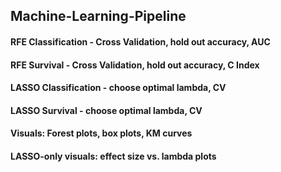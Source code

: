 ## Machine-Learning-Pipeline

#### RFE Classification - Cross Validation, hold out accuracy, AUC

#### RFE Survival - Cross Validation, hold out accuracy, C Index

#### LASSO Classification - choose optimal lambda, CV

#### LASSO Survival  - choose optimal lambda, CV

#### Visuals: Forest plots, box plots, KM curves

#### LASSO-only visuals: effect size vs. lambda plots

